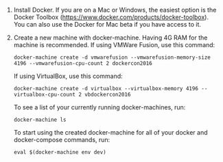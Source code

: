 1.  Install Docker. If you are on a Mac or Windows, the easiest option is the Docker Toolbox (https://www.docker.com/products/docker-toolbox). You can also use the Docker for Mac beta if you have access to it.

2.  Create a new machine with docker-machine. Having 4G RAM for the machine is recommended. If using VMWare Fusion, use this command:


        docker-machine create -d vmwarefusion --vmwarefusion-memory-size 4196 --vmwarefusion-cpu-count 2 dockercon2016

    If using VirtualBox, use this command:

        docker-machine create -d virtualbox --virtualbox-memory 4196 --virtualbox-cpu-count 2 vbdockercon2016

    To see a list of your currently running docker-machines, run:

        docker-machine ls

    To start using the created docker-machine for all of your docker and docker-compose commands, run:

        eval $(docker-machine env dev)
